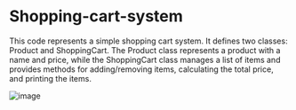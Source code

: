 # Shopping-cart-system
This code represents a simple shopping cart system. It defines two classes: Product and ShoppingCart. The Product class represents a product with a name and price, while the ShoppingCart class manages a list of items and provides methods for adding/removing items, calculating the total price, and printing the items.

![image](https://github.com/VardanKeshishyan/Shopping-cart-system/assets/138354187/239e040c-53d6-4711-b418-b6d3945c99c8)
